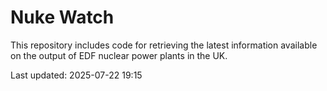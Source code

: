 # Nuke Watch

This repository includes code for retrieving the latest information available on the output of EDF nuclear power plants in the UK.

Last updated: 2025-07-22 19:15